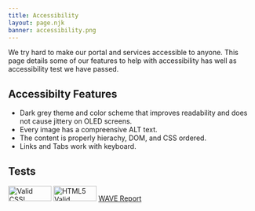 ```yaml
---
title: Accessibility
layout: page.njk
banner: accessibility.png
---
```


We try hard to make our portal and services accessible to anyone. This page details some of our features to help with accessibility has well as accessibility test we have passed.

## Accessibilty Features

- Dark grey theme and color scheme that improves readability and does not cause jittery on OLED screens.
- Every image has a compreensive ALT text.
- The content is properly hierachy, DOM, and CSS ordered.
- Links and Tabs work with keyboard.

## Tests

<a href="https://jigsaw.w3.org/css-validator/check/referer" style="display:inline-block;">
    <img style="border:0;width:88px;height:31px"
            src="https://jigsaw.w3.org/css-validator/images/vcss"
            alt="Valid CSS!" />
</a>
<a href="https://html5.validator.nu/?doc=https%3A%2F%2Fsurfscape.neocities.org" style="display:inline-block;">
    <img src="/static/images/buttons/html5_validation.webp" alt="HTML5 Valid" style="width:88px;height:31px;"/>
</a>
<a href="https://wave.webaim.org/report#/surfscape.neocities.org">WAVE Report</a>
